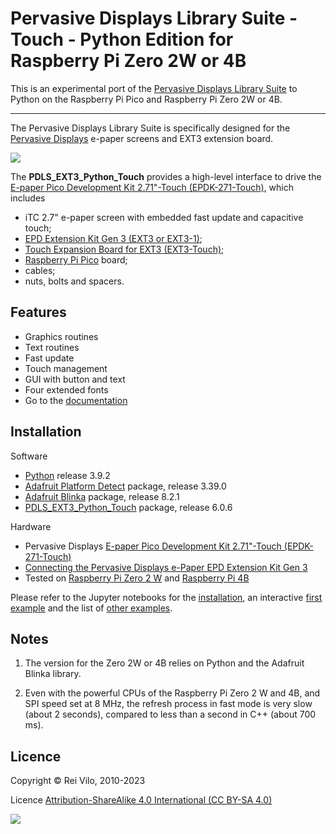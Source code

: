 # Pervasive Displays Library Suite - Touch - Python Edition for Raspberry Pi Zero 2W or 4B

This is an experimental port of the [Pervasive Displays Library Suite](https://github.com/rei-vilo/PDLS_EXT3_Basic_Touch) to Python on the Raspberry Pi Pico and Raspberry Pi Zero 2W or 4B.

---

The Pervasive Displays Library Suite is specifically designed for the [Pervasive Displays](https://www.pervasivedisplays.com) e-paper screens and EXT3 extension board.

![](https://pdls.pervasivedisplays.com/userguide/img/Logo_PDI_text_320.png)

The **PDLS\_EXT3\_Python\_Touch** provides a high-level interface to drive the [E-paper Pico Development Kit 2.71"-Touch (EPDK-271-Touch)](https://www.pervasivedisplays.com/product/touch-expansion-board-ext3-touch/#tab-3), which includes

+ iTC 2.7" e-paper screen with embedded fast update and capacitive touch;
+ [EPD Extension Kit Gen 3 (EXT3 or EXT3-1)](https://www.pervasivedisplays.com/product/epd-extension-kit-gen-3-EXT3/);
+ [Touch Expansion Board for EXT3 (EXT3-Touch)](https://www.pervasivedisplays.com/product/touch-expansion-board-ext3-touch/); 
+ [Raspberry Pi Pico](https://www.raspberrypi.com/products/raspberry-pi-pico/) board;
+ cables; 
+ nuts, bolts and spacers.

## Features

+ Graphics routines
+ Text routines
+ Fast update
+ Touch management
+ GUI with button and text
+ Four extended fonts
+ Go to the [documentation](https://rei-vilo.github.io/PDLS_EXT3_Basic_Documentation/index.html) 

## Installation

Software

+ [Python](https://www.python.org/downloads/) release 3.9.2
+ [Adafruit Platform Detect](https://github.com/adafruit/Adafruit_Python_PlatformDetect) package, release 3.39.0
+ [Adafruit Blinka](https://learn.adafruit.com/circuitpython-on-raspberrypi-linux/installing-circuitpython-on-raspberry-pi#update-your-pi-and-python-2993452) package, release 8.2.1
+ [PDLS_EXT3_Python_Touch](https://github.com/rei-vilo/PDLS_EXT3_Python_Touch) package, release 6.0.6

Hardware

+ Pervasive Displays [E-paper Pico Development Kit 2.71"-Touch (EPDK-271-Touch)](https://www.pervasivedisplays.com/product/touch-expansion-board-ext3-touch/#tab-3)
+ [Connecting the Pervasive Displays e-Paper EPD Extension Kit Gen 3](https://embeddedcomputing.weebly.com/connecting-the-e-paper-epd-extension-kit-gen-3.html)
+ Tested on [Raspberry Pi Zero 2 W](https://www.raspberrypi.com/products/raspberry-pi-zero-2-w/) and [Raspberry Pi 4B](https://www.raspberrypi.com/products/raspberry-pi-4-model-b/)

Please refer to the Jupyter notebooks for the [installation](./Notebook%20-%20Installation.ipynb), an interactive [first example](./Notebook%20-%20First%20Example.ipynb) and the list of [other examples](./examples/Notebook%20-%20Other%20Examples.ipynb).

## Notes

1. The version for the Zero 2W or 4B relies on Python and the Adafruit Blinka library. 

1. Even with the powerful CPUs of the Raspberry Pi Zero 2 W and 4B, and SPI speed set at 8 MHz, the refresh process in fast mode is very slow (about 2 seconds), compared to less than a second in C++ (about 700 ms).

## Licence

Copyright &copy; Rei Vilo, 2010-2023

Licence [Attribution-ShareAlike 4.0 International (CC BY-SA 4.0)](./LICENCE.md)

![](./by-nc-sa.svg)

